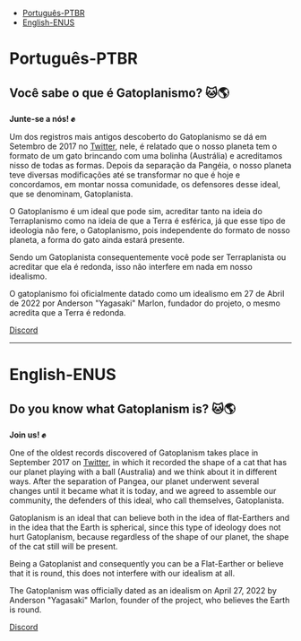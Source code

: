 - [Português-PTBR](#portugues-ptbr)
- [English-ENUS](#english-enus)

# Português-PTBR

## Você sabe o que é Gatoplanismo? 🐱🌎

**Junte-se a nós! ✊**

Um dos registros mais antigos descoberto do Gatoplanismo se dá em Setembro de 2017 no [Twitter](), nele, é relatado que o nosso planeta tem o formato de um gato brincando com uma bolinha (Austrália) e acreditamos nisso de todas as formas. Depois da separação da Pangéia, o nosso planeta teve diversas modificações até se transformar no que é hoje e concordamos, em montar nossa comunidade, os defensores desse ideal, que se denominam, Gatoplanista.

O Gatoplanismo é um ideal que pode sim, acreditar tanto na ideia do Terraplanismo como na ideia de que a Terra é esférica, já que esse tipo de ideologia não fere, o Gatoplanismo, pois independente do formato de nosso planeta, a forma do gato ainda estará presente.

Sendo um Gatoplanista consequentemente você pode ser Terraplanista ou acreditar que ela é redonda, isso não interfere em nada em nosso idealismo.

O gatoplanismo foi oficialmente datado como um idealismo em 27 de Abril de 2022 por Anderson "Yagasaki" Marlon, fundador do projeto, o mesmo acredita que a Terra é redonda.

[Discord](https://discord.gg/8jpp5GYbMT)

---

# English-ENUS

## Do you know what Gatoplanism is? 🐱🌎

**Join us! ✊**

One of the oldest records discovered of Gatoplanism takes place in September 2017 on [Twitter](), in which it recorded the shape of a cat that has our planet playing with a ball (Australia) and we think about it in different ways. After the separation of Pangea, our planet underwent several changes until it became what it is today, and we agreed to assemble our community, the defenders of this ideal, who call themselves, Gatoplanista.

Gatoplanism is an ideal that can believe both in the idea of flat-Earthers and in the idea that the Earth is spherical, since this type of ideology does not hurt Gatoplanism, because regardless of the shape of our planet, the shape of the cat still will be present.

Being a Gatoplanist and consequently you can be a Flat-Earther or believe that it is round, this does not interfere with our idealism at all.

The Gatoplanism was officially dated as an idealism on April 27, 2022 by Anderson "Yagasaki" Marlon, founder of the project, who believes the Earth is round.

[Discord](https://discord.gg/8jpp5GYbMT)
